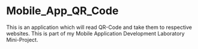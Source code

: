 # Mobile_App_QR_Code

This is an application which will read QR-Code and take them to respective websites.
This is part of my Mobile Application Development Laboratory Mini-Project.
